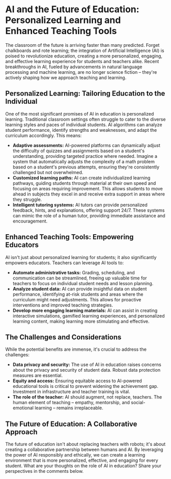 # AI and the Future of Education: Personalized Learning and Enhanced Teaching Tools

The classroom of the future is arriving faster than many predicted.  Forget chalkboards and rote learning; the integration of Artificial Intelligence (AI) is poised to revolutionize education, creating a more personalized, engaging, and effective learning experience for students and teachers alike.  Recent breakthroughs in AI, fueled by advancements in natural language processing and machine learning, are no longer science fiction – they're actively shaping how we approach teaching and learning.

## Personalized Learning: Tailoring Education to the Individual

One of the most significant promises of AI in education is personalized learning.  Traditional classroom settings often struggle to cater to the diverse learning styles and paces of individual students. AI algorithms can analyze student performance, identify strengths and weaknesses, and adapt the curriculum accordingly. This means:

* **Adaptive assessments:** AI-powered platforms can dynamically adjust the difficulty of quizzes and assignments based on a student's understanding, providing targeted practice where needed.  Imagine a system that automatically adjusts the complexity of a math problem based on a student's previous attempts, ensuring they're consistently challenged but not overwhelmed.
* **Customized learning paths:** AI can create individualized learning pathways, guiding students through material at their own speed and focusing on areas requiring improvement. This allows students to move ahead in subjects they excel in and receive extra support in areas where they struggle.
* **Intelligent tutoring systems:** AI tutors can provide personalized feedback, hints, and explanations, offering support 24/7.  These systems can mimic the role of a human tutor, providing immediate assistance and encouragement.


## Enhanced Teaching Tools: Empowering Educators

AI isn't just about personalized learning for students; it also significantly empowers educators.  Teachers can leverage AI tools to:

* **Automate administrative tasks:**  Grading, scheduling, and communication can be streamlined, freeing up valuable time for teachers to focus on individual student needs and lesson planning.
* **Analyze student data:** AI can provide insightful data on student performance, identifying at-risk students and areas where the curriculum might need adjustments. This allows for proactive interventions and improved teaching strategies.
* **Develop more engaging learning materials:** AI can assist in creating interactive simulations, gamified learning experiences, and personalized learning content, making learning more stimulating and effective.


## The Challenges and Considerations

While the potential benefits are immense, it's crucial to address the challenges:

* **Data privacy and security:**  The use of AI in education raises concerns about the privacy and security of student data. Robust data protection measures are essential.
* **Equity and access:**  Ensuring equitable access to AI-powered educational tools is critical to prevent widening the achievement gap.  Investment in infrastructure and teacher training is vital.
* **The role of the teacher:**  AI should augment, not replace, teachers.  The human element of teaching – empathy, mentorship, and social-emotional learning – remains irreplaceable.


## The Future of Education: A Collaborative Approach

The future of education isn't about replacing teachers with robots; it's about creating a collaborative partnership between humans and AI. By leveraging the power of AI responsibly and ethically, we can create a learning environment that is more personalized, effective, and engaging for every student.  What are your thoughts on the role of AI in education?  Share your perspectives in the comments below.
